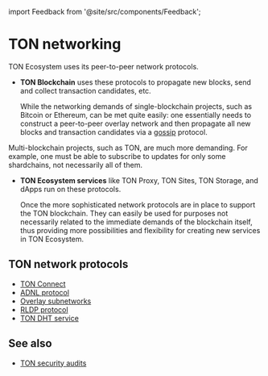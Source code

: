 import Feedback from '@site/src/components/Feedback';

# TON networking

TON Ecosystem uses its peer-to-peer network protocols.

- **TON Blockchain** uses these protocols to propagate new blocks, send and collect transaction candidates, etc.

  While the networking demands of single-blockchain projects, such as Bitcoin or Ethereum, can be met quite easily: one essentially needs to construct a peer-to-peer overlay network and then propagate all new blocks and transaction candidates via a [gossip](https://en.wikipedia.org/wiki/Gossip_protocol) protocol.

Multi-blockchain projects, such as TON, are much more demanding. For example, one must be able to subscribe to updates for only some shardchains, not necessarily all of them.

- **TON Ecosystem services** like TON Proxy, TON Sites, TON Storage, and dApps run on these protocols.

  Once the more sophisticated network protocols are in place to support the TON blockchain.
  They can easily be used for purposes not necessarily related to the immediate demands of the blockchain itself, thus providing more possibilities and flexibility for creating new services in TON Ecosystem.

## TON network protocols

- [TON Connect](/v3/guidelines/ton-connect/overview/)
- [ADNL protocol](/v3/documentation/network/protocols/adnl/overview/)
- [Overlay subnetworks](/v3/documentation/network/protocols/overlay/)
- [RLDP protocol](/v3/documentation/network/protocols/rldp/)
- [TON DHT service](/v3/documentation/network/protocols/dht/ton-dht/)

## See also

- [TON security audits](/v3/concepts/dive-into-ton/ton-blockchain/security-measures/)

<Feedback />

